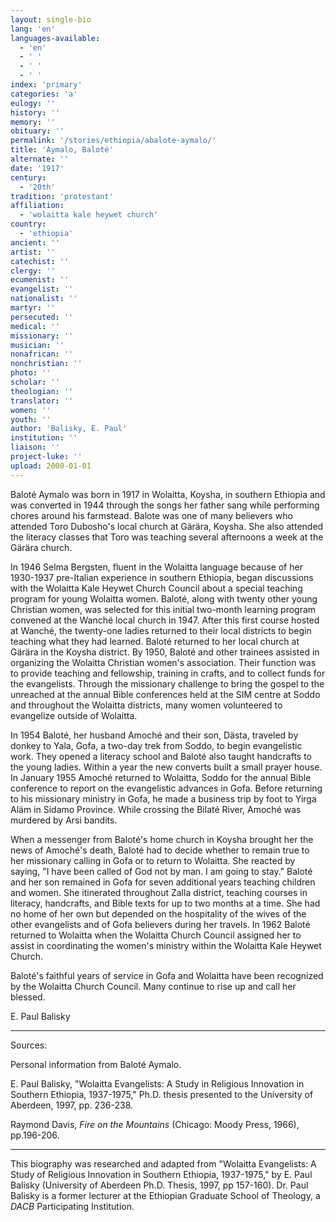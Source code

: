 ```yaml
---
layout: single-bio
lang: 'en'
languages-available:
  - 'en'
  - ' '
  - ' '
  - ' '
index: 'primary'
categories: 'a'
eulogy: ''
history: ''
memory: ''
obituary: ''
permalink: '/stories/ethiopia/abalote-aymalo/'
title: 'Aymalo, Baloté'
alternate: ''
date: '1917'
century:
  - '20th'
tradition: 'protestant'
affiliation:
  - 'wolaitta kale heywet church'
country:
  - 'ethiopia'
ancient: ''
artist: ''
catechist: ''
clergy: ''
ecumenist: ''
evangelist: ''
nationalist: ''
martyr: ''
persecuted: ''
medical: ''
missionary: ''
musician: ''
nonafrican: ''
nonchristian: ''
photo: ''
scholar: ''
theologian: ''
translator: ''
women: ''
youth: ''
author: 'Balisky, E. Paul'
institution: ''
liaison: ''
project-luke: ''
upload: 2000-01-01
---
```



Baloté Aymalo was born in 1917 in Wolaitta, Koysha, in southern Ethiopia and was converted in 1944 through the songs her father sang while performing chores around his farmstead. Balote was one of many believers who attended Toro Dubosho's local church at Gärära, Koysha. She also attended the literacy classes that Toro was teaching several afternoons a week at the Gärära church.

In 1946 Selma Bergsten, fluent in the Wolaitta language because of her 1930-1937 pre-Italian experience in southern Ethiopia, began discussions with the Wolaitta Kale Heywet Church Council about a special teaching program for young Wolaitta women. Baloté, along with twenty other young Christian women, was selected for this initial two-month learning program convened at the Wanché local church in 1947. After this first course hosted at Wanché, the twenty-one ladies returned to their local districts to begin teaching what they had learned. Baloté returned to her local church at Gärära in the Koysha district. By 1950, Baloté and other trainees assisted in organizing the Wolaitta Christian women's association. Their function was to provide teaching and fellowship, training in crafts, and to collect funds for the evangelists. Through the missionary challenge to bring the gospel to the unreached at the annual Bible conferences held at the SIM centre at Soddo and throughout the Wolaitta districts, many women volunteered to evangelize outside of Wolaitta.

In 1954 Baloté, her husband Amoché and their son, Dästa, traveled by donkey to Yala, Gofa, a two-day trek from Soddo, to begin evangelistic work. They opened a literacy school and Baloté also taught handcrafts to the young ladies. Within a year the new converts built a small prayer house. In January 1955 Amoché returned to Wolaitta, Soddo for the annual Bible conference to report on the evangelistic advances in Gofa. Before returning to his missionary ministry in Gofa, he made a business trip by foot to Yirga Aläm in Sidamo Province. While crossing the Bilaté River, Amoché was murdered by Arsi bandits.

When a messenger from Baloté's home church in Koysha brought her the news of Amoché's death, Baloté had to decide whether to remain true to her missionary calling in Gofa or to return to Wolaitta. She reacted by saying, "I have been called of God not by man. I am going to stay." Baloté and her son remained in Gofa for seven additional years teaching children and women. She itinerated throughout Zalla district, teaching courses in literacy, handcrafts, and Bible texts for up to two months at a time. She had no home of her own but depended on the hospitality of the wives of the other evangelists and of Gofa believers during her travels. In 1962 Baloté returned to Wolaitta when the Wolaitta Church Council assigned her to assist in coordinating the women's ministry within the Wolaitta Kale Heywet Church.

Baloté's faithful years of service in Gofa and Wolaitta have been recognized by the Wolaitta Church Council. Many continue to rise up and call her blessed.

E. Paul Balisky

---

Sources:

Personal information from Baloté Aymalo.

E. Paul Balisky, "Wolaitta Evangelists: A Study in Religious Innovation in Southern Ethiopia, 1937-1975," Ph.D. thesis presented to the University of Aberdeen, 1997, pp. 236-238.

Raymond Davis, *Fire on the Mountains* (Chicago: Moody Press, 1966), pp.196-206.

---

This biography was researched and adapted from "Wolaitta Evangelists: A Study
of Religious Innovation in Southern Ethiopia, 1937-1975," by E. Paul Balisky
(University of Aberdeen Ph.D. Thesis, 1997, pp 157-160).  Dr. Paul Balisky is a
former lecturer at the Ethiopian Graduate School of Theology, a *DACB* Participating Institution.